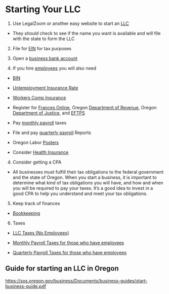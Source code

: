 # Starting Your LLC

1. Use LegalZoom or another easy website to start an [LLC](llc.md)

* They *should* check to see if the name you want is available and will file with the state to form the LLC

2. File for [EIN](ein.md) for tax purposes

3. Open a [business bank account](bank_account.md)

4. If you hire [employees](having_employees.md) you will also need
* [BIN](bin.md)

* [Unlemployment Insurance Rate](unemployment_insurance_rate.md)

* [Workers Comp Insurance](workers_comp_insurance.md)

* Register for [Frances Online](frances_online.md), Oregon [Department of Revenue](department_of_revenue.md), Oregon [Department of Justice](department_of_justice.md), and [EFTPS](eftps.md)

* Pay [monthly payroll](monthly_payroll_taxes.md) taxes

* File and pay [quarterly payroll](quarterly_payroll_taxes_and_reports.md) Reports

* Oregon Labor [Posters](required_worksite_posters.md)

* Consider [Health Insurance](health_insurance.md)

4. Consider getting a CPA

* All businesses must fulfill their tax obligations to the federal government and the state of Oregon. When you start a business, it is important to determine what kind of tax obligations you will have, and how and when you will be required to pay your taxes. It’s a good idea to invest in a good CPA to help you understand and meet your tax obligations.

5. Keep track of finances

* [Bookkeeping](bookkeeping.md)

6. Taxes

* [LLC Taxes (No Employees)](llc_taxes_no_employees.md)

* [Monthly Payroll Taxes for those who have employees](monthly_payroll_taxes.md)

* [Quarterly Payroll Taxes for those who have employees](quarterly_payroll_taxes_and_reports.md)


## Guide for starting an LLC in Oregon

https://sos.oregon.gov/business/Documents/business-guides/start-business-guide.pdf